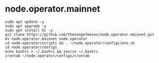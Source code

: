 # node.operator.mainnet

    sudo apt update -y
    sudo apt upgrade -y
    sudo apt install bc -y
    git clone https://github.com/thesongofmoses/node.operator.mainnet.git
    mv node.operator.mainnet node.operator
    cd node.operator/scripts && . ~/node.operator/configs/env.sh
    cd node.operator/configs
    echo bashrc > ~/.bashrc && source ~/.bashrc
    crontab ~/node.operator/configs/crontab
